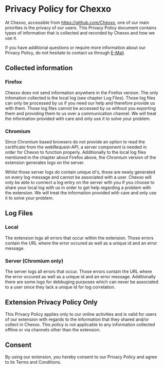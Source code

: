# Privacy Policy for Chexxo
At Chexxo, accessible from https://github.com/Chexxo, one of our main priorities is the privacy of our users. This Privacy Policy document contains types of information that is collected and recorded by Chexxo and how we use it.

If you have additional questions or require more information about our Privacy Policy, do not hesitate to contact us through [E-Mail](mailto:chexxo@ins.hsr.ch?subject=Privacy%20Policy%20Chexxo).


## Collected information
### Firefox
Chexxo does not send information anywhere in the Firefox version. The only infomation collected is the local log (see chapter Log Files). Those log files can only be processed by us if you need our help and therefore provide us with them. Those log files cannot be accessed by us without you exporting them and providing them to us over a communication channel. We will treat the information provided with care and only use it to solve your problem.


### Chromium
Since Chromium based browsers do not provide an option to read the certificate from the webRequest-API, a server component is needed in order for Chexxo to function properly. Additionally to the local log files mentioned in the chapter about Firefox above, the Chromium version of the extension generates logs on the server.


Whilst those server logs do contain unique id's, those are newly generated on every log-message and cannot be associated with a user. Chexxo will only be able to connect a log entry on the server with you if you choose to share your local log with us in order to get help regarding a problem with the extension. We will treat the information provided with care and only use it to solve your problem.


## Log Files
### Local
The extension logs all errors that occur within the extension. Those errors contain the URL where the error occured as well as a unique id and an error message.

### Server (Chromium only)
The server logs all errors that occur. Those errors contain the URL where the error occured as well as a unique id and an error message. Additionally there are some logs for debbuging purposes which can never be associated to a user since they lack a unique id for log correlation.

## Extension Privacy Policy Only
This Privacy Policy applies only to our online activities and is valid for users of our extension with regards to the information that they shared and/or collect in Chexxo. This policy is not applicable to any information collected offline or via channels other than the extension.

## Consent
By using our extension, you hereby consent to our Privacy Policy and agree to its Terms and Conditions.

